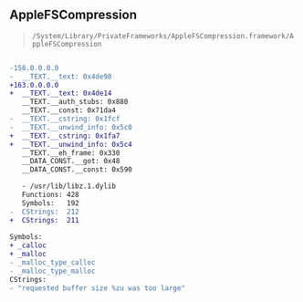 ## AppleFSCompression

> `/System/Library/PrivateFrameworks/AppleFSCompression.framework/AppleFSCompression`

```diff

-158.0.0.0.0
-  __TEXT.__text: 0x4de98
+163.0.0.0.0
+  __TEXT.__text: 0x4de14
   __TEXT.__auth_stubs: 0x880
   __TEXT.__const: 0x71da4
-  __TEXT.__cstring: 0x1fcf
-  __TEXT.__unwind_info: 0x5c0
+  __TEXT.__cstring: 0x1fa7
+  __TEXT.__unwind_info: 0x5c4
   __TEXT.__eh_frame: 0x330
   __DATA_CONST.__got: 0x48
   __DATA_CONST.__const: 0x590

   - /usr/lib/libz.1.dylib
   Functions: 428
   Symbols:   192
-  CStrings:  212
+  CStrings:  211
 
Symbols:
+ _calloc
+ _malloc
- _malloc_type_calloc
- _malloc_type_malloc
CStrings:
- "requested buffer size %zu was too large"

```
